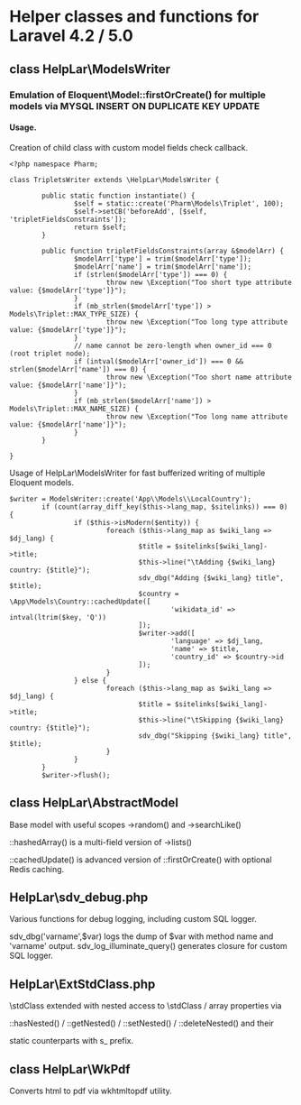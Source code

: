 # Helper classes and functions for Laravel 4.2 / 5.0

## class HelpLar\ModelsWriter
### Emulation of Eloquent\Model::firstOrCreate() for multiple models via MYSQL INSERT ON DUPLICATE KEY UPDATE

#### Usage.
Creation of child class with custom model fields check callback.

    <?php namespace Pharm;

    class TripletsWriter extends \HelpLar\ModelsWriter {

            public static function instantiate() {
                    $self = static::create('Pharm\Models\Triplet', 100);
                    $self->setCB('beforeAdd', [$self, 'tripletFieldsConstraints']);
                    return $self;
            }

            public function tripletFieldsConstraints(array &$modelArr) {
                    $modelArr['type'] = trim($modelArr['type']);
                    $modelArr['name'] = trim($modelArr['name']);
                    if (strlen($modelArr['type']) === 0) {
                            throw new \Exception("Too short type attribute value: {$modelArr['type']}");
                    }
                    if (mb_strlen($modelArr['type']) > Models\Triplet::MAX_TYPE_SIZE) {
                            throw new \Exception("Too long type attribute value: {$modelArr['type']}");
                    }
                    // name cannot be zero-length when owner_id === 0 (root triplet node);
                    if (intval($modelArr['owner_id']) === 0 && strlen($modelArr['name']) === 0) {
                            throw new \Exception("Too short name attribute value: {$modelArr['name']}");
                    }
                    if (mb_strlen($modelArr['name']) > Models\Triplet::MAX_NAME_SIZE) {
                            throw new \Exception("Too long name attribute value: {$modelArr['name']}");
                    }
            }

    }


Usage of HelpLar\ModelsWriter for fast bufferized writing of multiple Eloquent models.

    $writer = ModelsWriter::create('App\\Models\\LocalCountry');
            if (count(array_diff_key($this->lang_map, $sitelinks)) === 0) {
                    if ($this->isModern($entity)) {
                            foreach ($this->lang_map as $wiki_lang => $dj_lang) {
                                    $title = $sitelinks[$wiki_lang]->title;
                                    $this->line("\tAdding {$wiki_lang} country: {$title}");
                                    sdv_dbg("Adding {$wiki_lang} title", $title);
                                    $country = \App\Models\Country::cachedUpdate([
                                            'wikidata_id' => intval(ltrim($key, 'Q'))
                                    ]);
                                    $writer->add([
                                            'language' => $dj_lang,
                                            'name' => $title,
                                            'country_id' => $country->id
                                    ]);
                            }
                    } else {
                            foreach ($this->lang_map as $wiki_lang => $dj_lang) {
                                    $title = $sitelinks[$wiki_lang]->title;
                                    $this->line("\tSkipping {$wiki_lang} country: {$title}");
                                    sdv_dbg("Skipping {$wiki_lang} title", $title);
                            }
                    }
            }
            $writer->flush();


## class HelpLar\AbstractModel
Base model with useful scopes ->random() and ->searchLike()

::hashedArray() is a multi-field version of ->lists()

::cachedUpdate() is advanced version of ::firstOrCreate() with optional Redis caching.

## HelpLar\sdv_debug.php
Various functions for debug logging, including custom SQL logger.

sdv_dbg('varname',$var) logs the dump of $var with method name and 'varname' output.
sdv_log_illuminate_query() generates closure for custom SQL logger.

## HelpLar\ExtStdClass.php
\stdClass extended with nested access to \stdClass / array properties via

::hasNested() / ::getNested() / ::setNested() / ::deleteNested() and their

static counterparts with s_ prefix.

## class HelpLar\WkPdf
Converts html to pdf via wkhtmltopdf utility.

